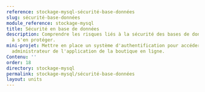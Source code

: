 ```yaml
---
reference: stockage-mysql-sécurité-base-données
slug: sécurité-base-données
module_reference: stockage-mysql
title: Sécurité en base de données
description: Comprendre les risques liés à la sécurité des bases de données et apprendre
  à s'en protéger.
mini-projet: Mettre en place un système d'authentification pour accéder à une zone
  administrateur de l'application de la boutique en ligne.
Contenu: ''
order: 18
directory: stockage-mysql
permalink: stockage-mysql/sécurité-base-données
layout: units
---
```

